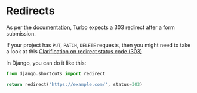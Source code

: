 # Redirects

As per the [documentation](https://turbo.hotwire.dev/handbook/drive#redirecting-after-a-form-submission), Turbo expects a 303 redirect after a form submission.

If your project has `PUT`, `PATCH`, `DELETE` requests, then you might need to take a look at this [Clarification on redirect status code (303)](https://github.com/hotwired/turbo/issues/84#issuecomment-862656931)

In Django, you can do it like this:

```python
from django.shortcuts import redirect

return redirect('https://example.com/', status=303)
```

